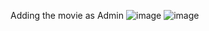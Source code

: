 Adding the movie as  Admin
![image](https://github.com/user-attachments/assets/52b4881c-76d6-4864-b461-63ca6e0b276e)
![image](https://github.com/user-attachments/assets/0f9e6e35-0829-41ce-9450-f2e8ea7935d8)

